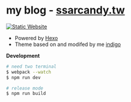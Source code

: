 # my blog - [ssarcandy.tw](https://ssarcandy.tw/)

[![Static Website](https://github.com/SSARCandy/ssarcandy.github.io/actions/workflows/publish.yml/badge.svg)](https://github.com/SSARCandy/ssarcandy.github.io/actions/workflows/publish.yml)

- Powered by [Hexo](https://hexo.io/)
- Theme based on and modifed by me [indigo](https://github.com/yscoder/hexo-theme-indigo)

**Development**

```sh
# need two terminal
$ webpack --watch
$ npm run dev

# release mode
$ npm run build
```
